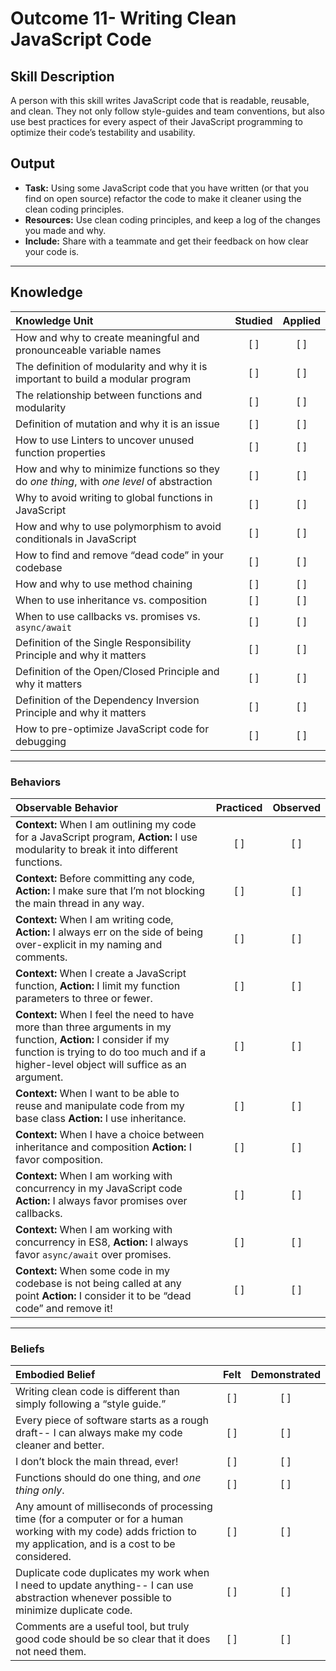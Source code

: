 # Outcome 11- Writing Clean JavaScript Code

## Skill Description
A person with this skill writes JavaScript code that is readable, reusable, and clean. They not only follow style-guides and team conventions, but also use best practices for every aspect of their JavaScript programming to optimize their code’s testability and usability. 

## Output
- **Task:** Using some JavaScript code that you have written (or that you find on open source) refactor the code to make it cleaner using the clean coding principles. 
- **Resources:** Use clean coding principles, and keep a log of the changes you made and why.
- **Include:** Share with a teammate and get their feedback on how clear your code is. 

-------

## Knowledge

| Knowledge Unit   |      Studied      | Applied |
|:-------------|:------------------:|:--------:|
| How and why to create meaningful and pronounceable variable names |   [ ]   |   [ ] |
| The definition of modularity and why it is important to build a modular program | [ ] | [ ] |
| The relationship between functions and modularity | [ ] | [ ] |
| Definition of mutation and why it is an issue | [ ] | [ ] |
| How to use Linters to uncover unused function properties | [ ] | [ ] |
| How and why to minimize functions so they do *one thing*, with *one level* of abstraction | [ ] | [ ] |
| Why to avoid writing to global functions in JavaScript | [ ] | [ ] |
| How and why to use polymorphism to avoid conditionals in JavaScript | [ ] | [ ] |
| How to find and remove “dead code” in your codebase | [ ] | [ ] |
| How and why to use method chaining | [ ] | [ ] |
| When to use inheritance vs. composition | [ ] | [ ] |
| When to use callbacks vs. promises vs. `async/await` | [ ] | [ ] |
| Definition of the Single Responsibility Principle and why it matters | [ ] | [ ] |
| Definition of the Open/Closed Principle and why it matters | [ ] | [ ] |
| Definition of the Dependency Inversion Principle and why it matters | [ ] | [ ] |
| How to pre-optimize JavaScript code for debugging | [ ] | [ ] |

-------

### Behaviors

| Observable Behavior   |      Practiced      | Observed |
|:-------------|:------------------:|:--------:|
| **Context:** When I am outlining my code for a JavaScript program, **Action:** I use modularity to break it into different functions. |   [ ]   |   [ ] |
| **Context:** Before committing any code, **Action:** I make sure that I’m not blocking the main thread in any way. |   [ ]   |   [ ] |
| **Context:** When I am writing code, **Action:** I always err on the side of being over-explicit in my naming and comments. |   [ ]   |   [ ] |
| **Context:** When I create a JavaScript function, **Action:** I limit my function parameters to three or fewer. |   [ ]   |   [ ] |
| **Context:** When I feel the need to have more than three arguments in my function, **Action:** I consider if my function is trying to do too much and if a higher-level object will suffice as an argument. |   [ ]   |   [ ] |
| **Context:** When I want to be able to reuse and manipulate code from my base class **Action:** I use inheritance. |   [ ]   |   [ ] |
| **Context:** When I have a choice between inheritance and composition **Action:** I favor composition. |   [ ]   |   [ ] |
| **Context:** When I am working with concurrency in my JavaScript code **Action:** I always favor promises over callbacks. |   [ ]   |   [ ] |
| **Context:** When I am working with concurrency in ES8, **Action:** I always favor `async/await` over promises. |   [ ]   |   [ ] |
| **Context:** When some code in my codebase is not being called at any point **Action:** I consider it to be “dead code” and remove it! |   [ ]   |   [ ] |

-------

### Beliefs

| Embodied Belief   |      Felt      | Demonstrated |
|:-------------|:------------------:|:--------:|
| Writing clean code is different than simply following a “style guide.” |   [ ]   |   [ ] |
| Every piece of software starts as a rough draft-- I can always make my code cleaner and better. |   [ ]   |   [ ] |
| I don’t block the main thread, ever! |   [ ]   |   [ ] |
| Functions should do one thing, and *one thing only*. |   [ ]   |   [ ] |
| Any amount of milliseconds of processing time (for a computer or for a human working with my code) adds friction to my application, and is a cost to be considered.  |   [ ]   |   [ ] |
| Duplicate code duplicates my work when I need to update anything-- I can use abstraction whenever possible to minimize duplicate code. |   [ ]   |   [ ] |
| Comments are a useful tool, but truly good code should be so clear that it does not need them. |   [ ]   |   [ ] |
